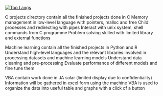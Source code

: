[![Top Langs](https://github-readme-stats.vercel.app/api/top-langs/?username=JoshuaNgerng&layout=compact&theme=vision-friendly-dark)](https://github.com/anuraghazra/github-readme-stats)

C projects directory contain all the finished projects done in C
Memory management in low-level language with pointers, malloc and free
Child processes and redirecting with pipes 
Interact with unix system, shell commands from C programme
Problem solving skilled with limited library and external functions

Machine learning contain all the finished projects in Python and R
Understand high-level languages and the relevant libraries involved in processing datasets and machine learning models
Understand data cleaning and pre-processing
Evaluate performance of different models and fine tune them

VBA contain work done in JA solar (limited display due to confidentiality)
Information will be gathered in excel form using the machine
VBA is used to organize the data into useful table and graphs with a click of a button
